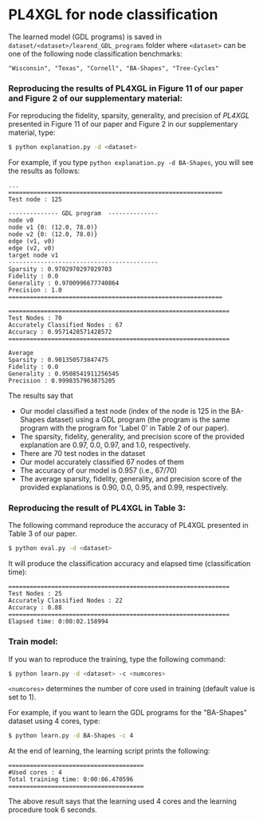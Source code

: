 # PL4XGL for node classification


The learned model (GDL programs) is saved in `dataset/<dataset>/learend_GDL_programs` folder where `<dataset>` can be one of the following node classification benchmarks:

```
"Wisconsin", "Texas", "Cornell", "BA-Shapes", "Tree-Cycles"
```


### Reproducing the results of PL4XGL in Figure 11 of our paper and Figure 2 of our supplementary material:


For reproducing the fidelity, sparsity, generality, and precision of _PL4XGL_ presented in Figure 11 of our paper and Figure 2 in our supplementary material, type:

```sh
$ python explanation.py -d <dataset>
```

For example, if you type `python explanation.py -d BA-Shapes`, you will see the results as follows:

```
...
============================================================
Test node : 125

-------------- GDL program  --------------
node v0
node v1 {0: (12.0, 78.0)}
node v2 {0: (12.0, 78.0)}
edge (v1, v0)
edge (v2, v0)
target node v1
------------------------------------------
Sparsity : 0.9702970297029703
Fidelity : 0.0
Generality : 0.9700996677740864
Precision : 1.0
============================================================

==============================================================
Test Nodes : 70
Accurately Classified Nodes : 67
Accuracy : 0.9571428571428572
==============================================================

Average
Sparsity : 0.901350573847475
Fidelity : 0.0
Generality : 0.9508541911256545
Precision : 0.9998357963875205
```

The results say that

- Our model classified a test node (index of the node is 125 in the BA-Shapes dataset) using a GDL program (the program is the same program with the program for 'Label 0' in Table 2 of our paper).
- The sparsity, fidelity, generality, and precision score of the provided explanation are 0.97, 0.0, 0.97, and 1.0, respectively.
- There are 70 test nodes in the dataset
- Our model accurately classified 67 nodes of them
- The accuracy of our model is 0.957 (i.e., 67/70)
- The average sparsity, fidelity, generality, and precision score of the provided explanations is 0.90, 0.0, 0.95, and 0.99, respectively.


### Reproducing the result of PL4XGL in Table 3:

The following command reproduce the accuracy of PL4XGL presented in Table 3 of our paper.

```sh
$ python eval.py -d <dataset>
```


It will produce the classification accuracy and elapsed time (classification time):

```
==============================================================
Test Nodes : 25
Accurately Classified Nodes : 22
Accuracy : 0.88
==============================================================
Elapsed time: 0:00:02.158994
```


### Train model:

If you wan to reproduce the training, type the following command:

```sh
$ python learn.py -d <dataset> -c <numcores>
```


``<numcores>`` determines the number of core used in training (default value is set to 1).

For example, if you want to learn the GDL programs for the "BA-Shapes" dataset using 4 cores, type:

```sh
$ python learn.py -d BA-Shapes -c 4
```


At the end of learning, the learning script prints the following:

```
======================================
#Used cores : 4
Total training time: 0:00:06.470596
======================================
```
The above result says that the learning used 4 cores and the learning procedure took 6 seconds.



